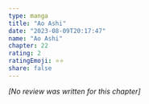 ```yaml
---
type: manga
title: "Ao Ashi"
date: "2023-08-09T20:17:47"
name: "Ao Ashi"
chapter: 22
rating: 2
ratingEmoji: ⭐️⭐️
share: false
---
```


_[No review was written for this chapter]_
